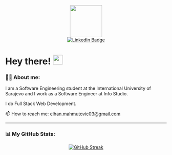 <div id="header" align="center">
  <img src="https://media.giphy.com/media/hiJ9ypGI5tIKdwKoK2/giphy.gif" width="100"/>
</div>

<div id="badges" align="center">
  <a href="https://www.linkedin.com/in/elhan-mahmutovic-015058250/" target="_blank">
    <img src="https://img.shields.io/badge/LinkedIn-blue?style=for-the-badge&logo=linkedin&logoColor=white" alt="LinkedIn Badge"/>
  </a>
</div>

# Hey there! <img src="https://media.giphy.com/media/hvRJCLFzcasrR4ia7z/giphy.gif" width="30px"/>

### 👨‍💻 About me:

I am a Software Engineering student at the International University of Sarajevo and I work as a Software Engineer at Info Studio.

I do Full Stack Web Development.

📫 How to reach me: elhan.mahmutovic03@gmail.com

---

### 📊 My GitHub Stats:

<div align="center">

[![GitHub Streak](http://github-readme-streak-stats.herokuapp.com/?user=ElhanM&theme=dark&background=000000)](https://git.io/streak-stats)

</div>
